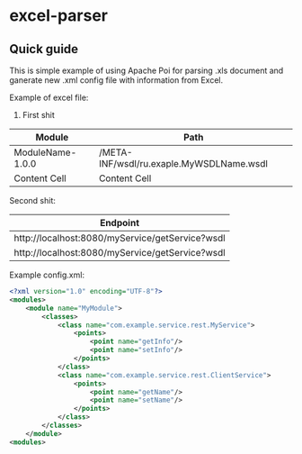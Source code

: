 # excel-parser
## Quick guide

This is simple example of using Apache Poi for parsing .xls document and ganerate new .xml config file with information from Excel.

Example of excel file:

1. First shit

Module            | Path 
----------------- | -------------
ModuleName-1.0.0  | /META-INF/wsdl/ru.exaple.MyWSDLName.wsdl
Content Cell      | Content Cell

Second shit:

Endpoint                                        |
------------------------------------------------|
http://localhost:8080/myService/getService?wsdl | 
http://localhost:8080/myService/getService?wsdl |

Example config.xml:

```xml
<?xml version="1.0" encoding="UTF-8"?>
<modules>
    <module name="MyModule">
        <classes>
            <class name="com.example.service.rest.MyService">
                <points>
                    <point name="getInfo"/>
					<point name="setInfo"/>
                </points>
            </class>
            <class name="com.example.service.rest.ClientService">
                <points>
                    <point name="getName"/>
					<point name="setName"/>
                </points>
            </class>
        </classes>
    </module>
<modules>
```

